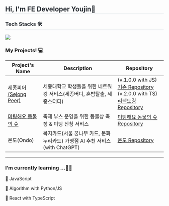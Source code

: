 <h2 style="border-bottom: 1px solid #d8dee4; color: #282d33;"> Hi, I'm FE Developer Youjin🙌 </h2> 

<h3 style="border-bottom: 1px solid #d8dee4; color: #282d33;"> Tech Stacks 🛠️ </h3>
<a href="https://skillicons.dev">
<img src="https://skillicons.dev/icons?i=js,ts,html,css,py,react,redux,styledcomponents,tailwind,figma,git,github,notion" /> 
</a>

<h3> My Projects! 💻</h3>

| Project's Name            | Description                                                             | Repository                                                                                                      |
|---------------------------|-------------------------------------------------------------------------|-----------------------------------------------------------------------------------------------------------------|
| [세종피어(Sejong Peer)](https://sejongpeer.co.kr/)     | 세종대학교 학생들을 위한 네트워킹 서비스(세종버디, 혼밥탈출, 세종스터디)                                 | (v.1.0.0 with JS) [기존 Repository](https://github.com/SejongPeer/SejongPeerFront) <br> (v.2.0.0 with TS) [리팩토링 Repository](https://github.com/SejongPeer/peer_v2) |
| [미팅해요 동물의 숲](https://animalmeeting.vercel.app/)        | 축제 부스 운영을 위한 동물상 측정 & 미팅 신청 서비스                     | [미팅해요 동물의 숲 Repository](https://github.com/animal-meeting-re/front)                                       |
| 온도(Ondo)                | 복지카드(서울 꿈나무 카드, 문화누리카드) 가맹점 AI 추천 서비스 (with ChatGPT) | [온도 Repository](https://github.com/SeSACthon-Ondo/Ondo)                                                       |



----
<h3> I’m currently learning ...🙋‍♀️</h3>
<p> 📌 JavaScript </p>
<p> 📌 Algorithm with Python/JS </p>
<p> 📌 React with TypeScript </p>
    
</div>
    
    
    

<!--
**Youjiiin/Youjiiin** is a ✨ _special_ ✨ repository because its `README.md` (this file) appears on your GitHub profile.

Here are some ideas to get you started:

- 🔭 I’m currently working on ...
- 🌱 I’m currently learning ...
- 👯 I’m looking to collaborate on ...
- 🤔 I’m looking for help with ...
- 💬 Ask me about ...
- 📫 How to reach me: ...
- 😄 Pronouns: ...
- ⚡ Fun fact: ...
-->
